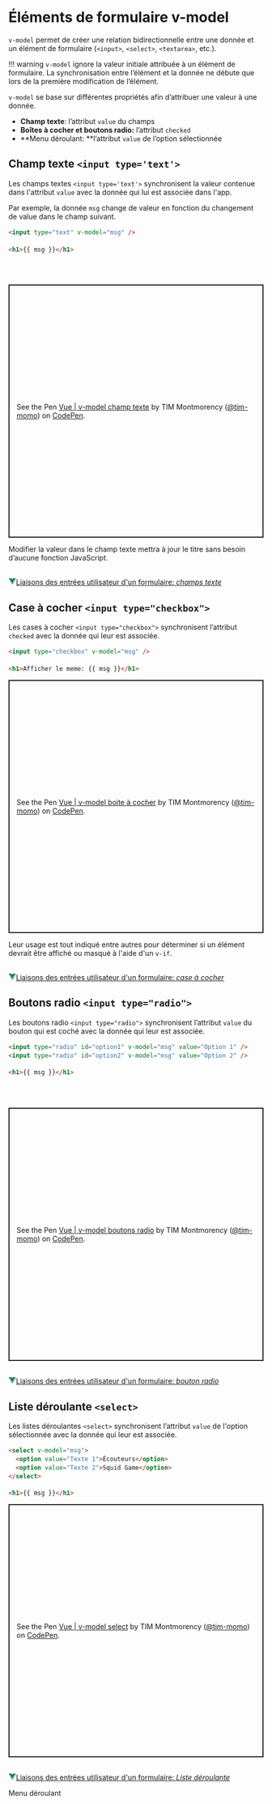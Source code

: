 # Éléments de formulaire v-model

`v-model` permet de créer une relation bidirectionnelle entre une donnée et un élément de formulaire (`<input>`, `<select>`, `<textarea>`, etc.).

!!! warning
    `v-model` ignore la valeur initiale attribuée à un élément de formulaire. La synchronisation entre l’élément et la donnée ne débute que lors de la première modification de l’élément.

`v-model` se base sur différentes propriétés afin d’attribuer une valeur à une donnée.

- **Champ texte**: l’attribut `value` du champs
- **Boîtes à cocher et boutons radio:** l’attribut `checked`
- **Menu déroulant: **l’attribut `value` de l’option sélectionnée



## Champ texte `<input type='text'>`

Les champs textes `<input type='text'>` synchronisent la valeur contenue dans l'attribut `value` avec la donnée qui lui est associée dans l'app.

Par exemple, la donnée `msg` change de valeur en fonction du changement de value dans le champ suivant.

```html
<input type="text" v-model="msg" />

<h1>{{ msg }}</h1>
```


<br><br>

<p class="codepen" data-height="500" data-theme-id="light" data-default-tab="html,result" data-slug-hash="vYbpNBN" data-pen-title="Vue | v-model champ texte" data-user="tim-momo" style="height: 500px; box-sizing: border-box; display: flex; align-items: center; justify-content: center; border: 2px solid; margin: 1em 0; padding: 1em;">
  <span>See the Pen <a href="https://codepen.io/tim-momo/pen/vYbpNBN">
  Vue | v-model champ texte</a> by TIM Montmorency (<a href="https://codepen.io/tim-momo">@tim-momo</a>)
  on <a href="https://codepen.io">CodePen</a>.</span>
</p>

Modifier la valeur dans le champ texte mettra à jour le titre sans besoin d’aucune fonction JavaScript.

<br>
<a href="https://fr.vuejs.org/guide/essentials/forms#text" class="md-button "><img src="./assets/logo-vue.svg" style="width: 15px; height: auto;">Liaisons des entrées utilisateur d'un formulaire: <em>champs texte</em></a>
<br>


## Case à cocher `<input type="checkbox">`

Les cases à cocher `<input type="checkbox">` synchronisent l’attribut `checked` avec la donnée qui leur est associée.

```html
<input type="checkbox" v-model="msg" />

<h1>Afficher le meme: {{ msg }}</h1>
```

<p class="codepen" data-height="500" data-theme-id="light" data-default-tab="html,result" data-slug-hash="GRzyOaO" data-pen-title="Vue | v-model boite à cocher" data-user="tim-momo" style="height: 500px; box-sizing: border-box; display: flex; align-items: center; justify-content: center; border: 2px solid; margin: 1em 0; padding: 1em;">
  <span>See the Pen <a href="https://codepen.io/tim-momo/pen/GRzyOaO">
  Vue | v-model boite à cocher</a> by TIM Montmorency (<a href="https://codepen.io/tim-momo">@tim-momo</a>)
  on <a href="https://codepen.io">CodePen</a>.</span>
</p>

Leur usage est tout indiqué entre autres pour déterminer si un élément devrait être affiché ou masqué à l'aide d'un `v-if`.


<br>
<a href="https://fr.vuejs.org/guide/essentials/forms#checkbox" class="md-button "><img src="./assets/logo-vue.svg" style="width: 15px; height: auto;">Liaisons des entrées utilisateur d'un formulaire: <em>case à cocher</em></a>
<br>



## Boutons radio `<input type="radio">`

Les boutons radio `<input type="radio">` synchronisent l’attribut `value` du bouton qui est coché avec la donnée qui leur est associée.

```html
<input type="radio" id="option1" v-model="msg" value="Option 1" />
<input type="radio" id="option2" v-model="msg" value="Option 2" />

<h1>{{ msg }}</h1>
```

<br><br>
<p class="codepen" data-height="500" data-theme-id="light" data-default-tab="html,result" data-slug-hash="JjxZJor" data-pen-title="Vue | v-model boutons radio" data-user="tim-momo" style="height: 500px; box-sizing: border-box; display: flex; align-items: center; justify-content: center; border: 2px solid; margin: 1em 0; padding: 1em;">
  <span>See the Pen <a href="https://codepen.io/tim-momo/pen/JjxZJor">
  Vue | v-model boutons radio</a> by TIM Montmorency (<a href="https://codepen.io/tim-momo">@tim-momo</a>)
  on <a href="https://codepen.io">CodePen</a>.</span>
</p>

<br>
<a href="https://fr.vuejs.org/guide/essentials/forms#radio" class="md-button "><img src="./assets/logo-vue.svg" style="width: 15px; height: auto;">Liaisons des entrées utilisateur d'un formulaire: <em>bouton radio</em></a>
<br>


## Liste déroulante `<select>` 

Les listes déroulantes `<select>` synchronisent l’attribut `value` de l'option sélectionnée avec la donnée qui leur est associée.

```html
<select v-model="msg">
  <option value="Texte 1">Écouteurs</option>
  <option value="Texte 2">Squid Game</option>
</select>

<h1>{{ msg }}</h1>
```

<p class="codepen" data-height="500" data-theme-id="light" data-default-tab="html,result" data-slug-hash="OJdEgmK" data-pen-title="Vue | v-model select" data-user="tim-momo" style="height: 500px; box-sizing: border-box; display: flex; align-items: center; justify-content: center; border: 2px solid; margin: 1em 0; padding: 1em;">
  <span>See the Pen <a href="https://codepen.io/tim-momo/pen/OJdEgmK">
  Vue | v-model select</a> by TIM Montmorency (<a href="https://codepen.io/tim-momo">@tim-momo</a>)
  on <a href="https://codepen.io">CodePen</a>.</span>
</p>

<br>
<a href="https://fr.vuejs.org/guide/essentials/forms#select" class="md-button "><img src="./assets/logo-vue.svg" style="width: 15px; height: auto;">Liaisons des entrées utilisateur d'un formulaire: <em>Liste déroulante</em></a>
<br>

<doclink href="https://vuejs.org/guide/essentials/forms.html#select">Menu déroulant</doclink>


<script async src="https://public.codepenassets.com/embed/index.js"></script>

